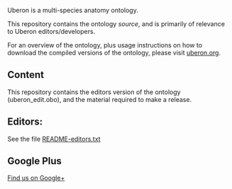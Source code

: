 Uberon is a multi-species anatomy ontology.

This repository contains the ontology *source*, and is primarily of
relevance to Uberon editors/developers.

For an overview of the ontology, plus usage instructions on how to
download the compiled versions of the ontology, please visit
[uberon.org](http://uberon.org).

## Content

This repository contains the editors version of the ontology
(uberon_edit.obo), and the material required to make a release.

## Editors:

See the file [README-editors.txt](README-editors.txt)

## Google Plus

<a href="https://plus.google.com/118292284431535789477" rel="publisher">Find us on Google+</a>

